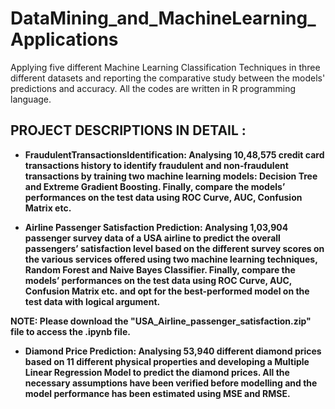 # DataMining_and_MachineLearning_Applications
Applying five different Machine Learning Classification Techniques in three different datasets and reporting the comparative study between the models' predictions and accuracy. All the codes are written in R programming language. 

## PROJECT DESCRIPTIONS IN DETAIL :

* <b>FraudulentTransactionsIdentification:<b>
Analysing 10,48,575 credit card transactions history to identify fraudulent and non‐fraudulent transactions by training two machine learning models: Decision Tree and Extreme Gradient Boosting. Finally, compare the models’ performances on the test data using ROC Curve, AUC, Confusion Matrix etc.

* Airline Passenger Satisfaction Prediction: 
Analysing 1,03,904 passenger survey data of a USA airline to predict the overall passengers’ satisfaction level based on the different survey scores on the various services offered using two machine learning techniques, Random Forest and Naive Bayes Classifier. Finally, compare the models’ performances on the test data using ROC Curve, AUC, Confusion Matrix etc. and opt for the best-performed model on the test data with logical argument.

<b>NOTE:<b> Please download the "USA_Airline_passenger_satisfaction.zip" file to access the .ipynb file.  

* Diamond Price Prediction: 
Analysing 53,940 different diamond prices based on 11 different physical properties and developing a Multiple Linear Regression Model to predict the diamond prices. All the necessary assumptions have been verified before modelling and the model performance has been estimated using MSE and RMSE.
